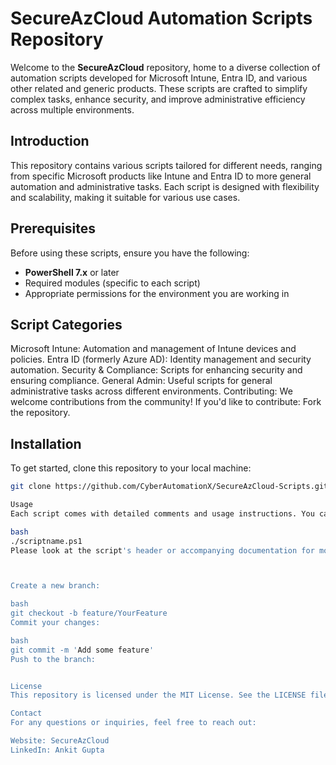 # SecureAzCloud Automation Scripts Repository

Welcome to the **SecureAzCloud** repository, home to a diverse collection of automation scripts developed for Microsoft Intune, Entra ID, and various other related and generic products. These scripts are crafted to simplify complex tasks, enhance security, and improve administrative efficiency across multiple environments.


## Introduction

This repository contains various scripts tailored for different needs, ranging from specific Microsoft products like Intune and Entra ID to more general automation and administrative tasks. Each script is designed with flexibility and scalability, making it suitable for various use cases.

## Prerequisites

Before using these scripts, ensure you have the following:

- **PowerShell 7.x** or later
- Required modules (specific to each script)
- Appropriate permissions for the environment you are working in

## Script Categories
Microsoft Intune: Automation and management of Intune devices and policies.
Entra ID (formerly Azure AD): Identity management and security automation.
Security & Compliance: Scripts for enhancing security and ensuring compliance.
General Admin: Useful scripts for general administrative tasks across different environments.
Contributing: We welcome contributions from the community! If you'd like to contribute:
Fork the repository.

## Installation

To get started, clone this repository to your local machine:

```bash
git clone https://github.com/CyberAutomationX/SecureAzCloud-Scripts.git

Usage
Each script comes with detailed comments and usage instructions. You can execute a script by running the following command in your PowerShell terminal:

bash
./scriptname.ps1
Please look at the script's header or accompanying documentation for more specific instructions.



Create a new branch:

bash
git checkout -b feature/YourFeature
Commit your changes:

bash
git commit -m 'Add some feature'
Push to the branch:


License
This repository is licensed under the MIT License. See the LICENSE file for more information.

Contact
For any questions or inquiries, feel free to reach out:

Website: SecureAzCloud
LinkedIn: Ankit Gupta





